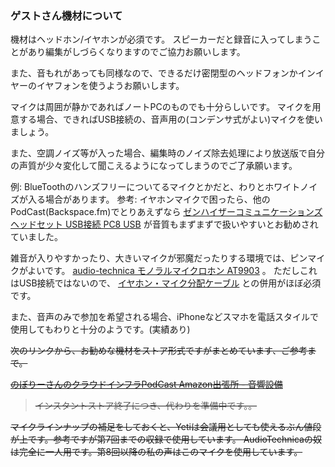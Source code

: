 ### ゲストさん機材について

機材はヘッドホン/イヤホンが必須です。
スピーカーだと録音に入ってしまうことがあり編集がしづらくなりますのでご協力お願いします。

また、音もれがあっても同様なので、できるだけ密閉型のヘッドフォンかインイヤーのイヤフォンを使うようお願いします。

マイクは周囲が静かであればノートPCのものでも十分らしいです。
マイクを用意する場合、できればUSB接続の、音声用の(コンデンサ式がよい)マイクを使いましょう。

また、空調ノイズ等が入った場合、編集時のノイズ除去処理により放送版で自分の声質が少々変化して聞こえるようになってしまうのでご了承願います。

例: BlueToothのハンズフリーについてるマイクとかだと、わりとホワイトノイズが入る場合があります。
参考: イヤホンマイクで困ったら、他のPodCast(Backspace.fm)でとりあえずなら [ゼンハイザーコミュニケーションズ ヘッドセット USB接続 PC8 USB](http://amzn.to/2bOdtb9) が音質もまずまずで扱いやすいとお勧めされていました。

雑音が入りやすかったり、大きいマイクが邪魔だったりする環境では、ピンマイクがよいです。 [audio-technica モノラルマイクロホン AT9903](http://amzn.to/2jtoTDQ) 。 ただしこれはUSB接続ではないので、 [イヤホン・マイク分配ケーブル](http://amzn.to/2jqd2GN) との併用がほぼ必須です。


また、音声のみで参加を希望される場合、iPhoneなどスマホを電話スタイルで使用してもわりと十分のようです。(実績あり)


<del>
次のリンクから、お勧めな機材をストア形式ですがまとめています、ご参考まで。

[のぼりーさんのクラウドインフラPodCast Amazon出張所 - 音響設備](http://astore.amazon.co.jp/cloudinfra-podcast-22)
</del>

> インスタントストア終了につき、代わりを準備中です。。


マイクラインナップの補足をしておくと、Yetiは会議用としても使えるぶん値段が上です。参考ですが第7回までの収録で使用しています。
AudioTechnicaの奴は完全に一人用です。第8回以降の私の声はこのマイクを使用しています。
